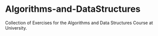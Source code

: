 # Algorithms-and-DataStructures
Collection of Exercises for the Algorithms and Data Structures Course at University. 
